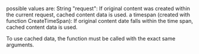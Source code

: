 possible values are:
String "request": If original content was created within the current request, cached content data is used.
a timespan (created with function CreateTimeSpan): If original content date falls within the time span, cached content data is used.

To use cached data, the function must be called with the exact same arguments.
